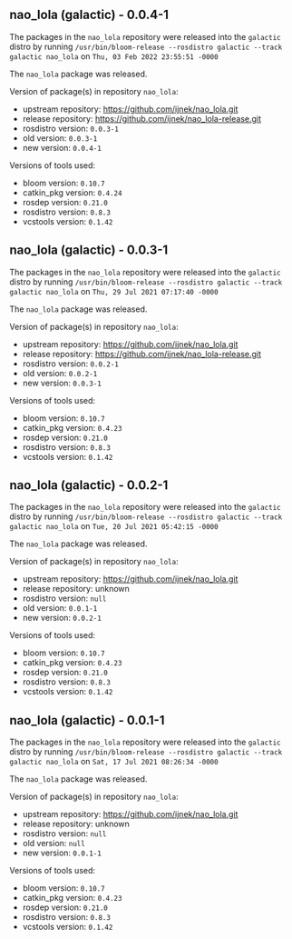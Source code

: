 ## nao_lola (galactic) - 0.0.4-1

The packages in the `nao_lola` repository were released into the `galactic` distro by running `/usr/bin/bloom-release --rosdistro galactic --track galactic nao_lola` on `Thu, 03 Feb 2022 23:55:51 -0000`

The `nao_lola` package was released.

Version of package(s) in repository `nao_lola`:

- upstream repository: https://github.com/ijnek/nao_lola.git
- release repository: https://github.com/ijnek/nao_lola-release.git
- rosdistro version: `0.0.3-1`
- old version: `0.0.3-1`
- new version: `0.0.4-1`

Versions of tools used:

- bloom version: `0.10.7`
- catkin_pkg version: `0.4.24`
- rosdep version: `0.21.0`
- rosdistro version: `0.8.3`
- vcstools version: `0.1.42`


## nao_lola (galactic) - 0.0.3-1

The packages in the `nao_lola` repository were released into the `galactic` distro by running `/usr/bin/bloom-release --rosdistro galactic --track galactic nao_lola` on `Thu, 29 Jul 2021 07:17:40 -0000`

The `nao_lola` package was released.

Version of package(s) in repository `nao_lola`:

- upstream repository: https://github.com/ijnek/nao_lola.git
- release repository: https://github.com/ijnek/nao_lola-release.git
- rosdistro version: `0.0.2-1`
- old version: `0.0.2-1`
- new version: `0.0.3-1`

Versions of tools used:

- bloom version: `0.10.7`
- catkin_pkg version: `0.4.23`
- rosdep version: `0.21.0`
- rosdistro version: `0.8.3`
- vcstools version: `0.1.42`


## nao_lola (galactic) - 0.0.2-1

The packages in the `nao_lola` repository were released into the `galactic` distro by running `/usr/bin/bloom-release --rosdistro galactic --track galactic nao_lola` on `Tue, 20 Jul 2021 05:42:15 -0000`

The `nao_lola` package was released.

Version of package(s) in repository `nao_lola`:

- upstream repository: https://github.com/ijnek/nao_lola.git
- release repository: unknown
- rosdistro version: `null`
- old version: `0.0.1-1`
- new version: `0.0.2-1`

Versions of tools used:

- bloom version: `0.10.7`
- catkin_pkg version: `0.4.23`
- rosdep version: `0.21.0`
- rosdistro version: `0.8.3`
- vcstools version: `0.1.42`


## nao_lola (galactic) - 0.0.1-1

The packages in the `nao_lola` repository were released into the `galactic` distro by running `/usr/bin/bloom-release --rosdistro galactic --track galactic nao_lola` on `Sat, 17 Jul 2021 08:26:34 -0000`

The `nao_lola` package was released.

Version of package(s) in repository `nao_lola`:

- upstream repository: https://github.com/ijnek/nao_lola.git
- release repository: unknown
- rosdistro version: `null`
- old version: `null`
- new version: `0.0.1-1`

Versions of tools used:

- bloom version: `0.10.7`
- catkin_pkg version: `0.4.23`
- rosdep version: `0.21.0`
- rosdistro version: `0.8.3`
- vcstools version: `0.1.42`


